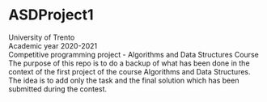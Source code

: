 # ASDProject1
University of Trento<br>
Academic year 2020-2021<br>
Competitive programming project - Algorithms and Data Structures Course<br>
The purpose of this repo is to do a backup of what has been done in the context of the first project of the course Algorithms and Data Structures. The idea is to add only the task and the final solution which has been submitted during the contest.
